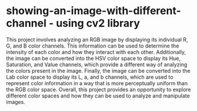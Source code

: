 # showing-an-image-with-different-channel - using cv2 library
This project involves analyzing an RGB image by displaying its individual R, G, and B color channels. This information can be used to determine the intensity of each color and how they interact with each other. Additionally, the image can be converted into the HSV color space to display its Hue, Saturation, and Value channels, which provide a different way of analyzing the colors present in the image. Finally, the image can be converted into the Lab color space to display its L, a, and b channels, which are used to represent color information in a way that is more perceptually uniform than the RGB color space. Overall, this project provides an opportunity to explore different color spaces and how they can be used to analyze and manipulate images.
